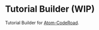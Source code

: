 # Tutorial Builder (WIP)

Tutorial Builder for [Atom-CodeRoad](https://github.com/coderoad/atom-coderoad).
